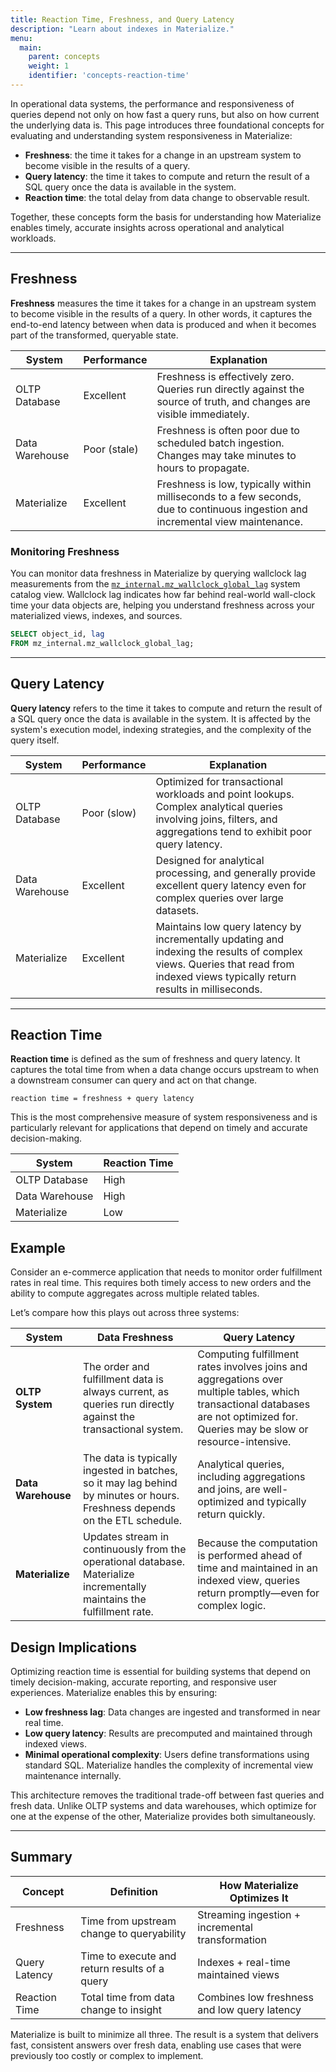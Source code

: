 ```yaml
---
title: Reaction Time, Freshness, and Query Latency
description: "Learn about indexes in Materialize."
menu:
  main:
    parent: concepts
    weight: 1
    identifier: 'concepts-reaction-time'
---
```


In operational data systems, the performance and responsiveness of queries depend not only on how fast a query runs, but also on how current the underlying data is. This page introduces three foundational concepts for evaluating and understanding system responsiveness in Materialize:

* **Freshness**: the time it takes for a change in an upstream system to become visible in the results of a query.
* **Query latency**: the time it takes to compute and return the result of a SQL query once the data is available in the system.
* **Reaction time**: the total delay from data change to observable result.

Together, these concepts form the basis for understanding how Materialize enables timely, accurate insights across operational and analytical workloads.

---

## Freshness

**Freshness** measures the time it takes for a change in an upstream system to become visible in the results of a query. In other words, it captures the end-to-end latency between when data is produced and when it becomes part of the transformed, queryable state.

| System         | Performance  | Explanation                |
| -------------- | ------------ | -------------------------- |
| OLTP Database  | Excellent    | Freshness is effectively zero. Queries run directly against the source of truth, and changes are visible immediately. |
| Data Warehouse | Poor (stale) | Freshness is often poor due to scheduled batch ingestion. Changes may take minutes to hours to propagate.                  |
| Materialize    | Excellent    | Freshness is low, typically within milliseconds to a few seconds, due to continuous ingestion and incremental view maintenance.                  |

### Monitoring Freshness

You can monitor data freshness in Materialize by querying wallclock lag measurements from the [`mz_internal.mz_wallclock_global_lag`](/sql/system-catalog/mz_internal/#mz_wallclock_global_lag) system catalog view.
Wallclock lag indicates how far behind real-world wall-clock time your data objects are, helping you understand freshness across your materialized views, indexes, and sources.

```sql
SELECT object_id, lag
FROM mz_internal.mz_wallclock_global_lag;
```

---

## Query Latency

**Query latency** refers to the time it takes to compute and return the result of a SQL query once the data is available in the system. It is affected by the system's execution model, indexing strategies, and the complexity of the query itself.

| System         | Performance  | Explanation                |
| -------------- | ------------ | -------------------------- |
| OLTP Database  | Poor (slow)  | Optimized for transactional workloads and point lookups. Complex analytical queries involving joins, filters, and aggregations tend to exhibit poor query latency. |
| Data Warehouse | Excellent | Designed for analytical processing, and generally provide excellent query latency even for complex queries over large datasets. |
| Materialize    | Excellent    | Maintains low query latency by incrementally updating and indexing the results of complex views. Queries that read from indexed views typically return results in milliseconds. |

---

## Reaction Time

**Reaction time** is defined as the sum of freshness and query latency. It captures the total time from when a data change occurs upstream to when a downstream consumer can query and act on that change.

```
reaction time = freshness + query latency
```

This is the most comprehensive measure of system responsiveness and is particularly relevant for applications that depend on timely and accurate decision-making.

| System         | Reaction Time |
| -------------- | ------------- |
| OLTP Database  | High          |
| Data Warehouse | High          |
| Materialize    | Low           |


## Example

Consider an e-commerce application that needs to monitor order fulfillment rates in real time. This requires both timely access to new orders and the ability to compute aggregates across multiple related tables.

Let’s compare how this plays out across three systems:

| **System**        | **Data Freshness**                                                                                                              | **Query Latency**                                                                                                                                      |
|-------------------|-------------------------------------------------------------------------------------------------------------------------------|--------------------------------------------------------------------------------------------------------------------------------------------------------|
| **OLTP System**   | The order and fulfillment data is always current, as queries run directly against the transactional system.                   | Computing fulfillment rates involves joins and aggregations over multiple tables, which transactional databases are not optimized for. Queries may be slow or resource-intensive. |
| **Data Warehouse**| The data is typically ingested in batches, so it may lag behind by minutes or hours. Freshness depends on the ETL schedule.   | Analytical queries, including aggregations and joins, are well-optimized and typically return quickly.                                                |
| **Materialize**   | Updates stream in continuously from the operational database. Materialize incrementally maintains the fulfillment rate.       | Because the computation is performed ahead of time and maintained in an indexed view, queries return promptly—even for complex logic.                 |

## Design Implications

Optimizing reaction time is essential for building systems that depend on timely decision-making, accurate reporting, and responsive user experiences. Materialize enables this by ensuring:

* **Low freshness lag**: Data changes are ingested and transformed in near real time.
* **Low query latency**: Results are precomputed and maintained through indexed views.
* **Minimal operational complexity**: Users define transformations using standard SQL. Materialize handles the complexity of incremental view maintenance internally.

This architecture removes the traditional trade-off between fast queries and fresh data. Unlike OLTP systems and data warehouses, which optimize for one at the expense of the other, Materialize provides both simultaneously.

---

## Summary

| Concept       | Definition                                    | How Materialize Optimizes It                     |
| ------------- | --------------------------------------------- | ------------------------------------------------ |
| Freshness     | Time from upstream change to queryability     | Streaming ingestion + incremental transformation |
| Query Latency | Time to execute and return results of a query | Indexes + real-time maintained views             |
| Reaction Time | Total time from data change to insight        | Combines low freshness and low query latency     |

Materialize is built to minimize all three. The result is a system that delivers fast, consistent answers over fresh data, enabling use cases that were previously too costly or complex to implement.
